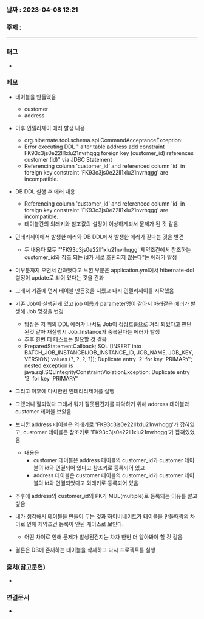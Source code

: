 ### 날짜 : 2023-04-08 12:21
### 주제 :
---
### 태그
* 

### 메모
* 테이블을 만들었음
	* customer
	* address
	
* 이후 인텔리제이 에러 발생 내용
	* org.hibernate.tool.schema.spi.CommandAcceptanceException: 
	* Error executing DDL "
	  alter table address add constraint FK93c3js0e22ll1xlu21nvrhqgg foreign key (customer_id) 
          references customer (id)" via JDBC Statement
	* Referencing column 'customer_id' and referenced column 'id' in foreign key constraint 'FK93c3js0e22ll1xlu21nvrhqgg' are incompatible.
	
* DB DDL 실행 후 에러 내용
	* Referencing column 'customer_id' and referenced column 'id' in foreign key constraint 'FK93c3js0e22ll1xlu21nvrhqgg' are incompatible.
	* 테이블간의 외래키와 참조값의 설정이 이상하게되서 문제가 된 것 같음

* 인테리제이에서 발생한 에러와 DB DDL에서 발생한 에러가 같다는 것을 발견
	* 두 내용다 모두 "'FK93c3js0e22ll1xlu21nvrhqgg' 제약조건에서 참조하는 customer_id와 참조 되는 id가 서로 호환되지 않는다"는 에러가 발생

* 이부분까지 오면서 간과했다고 느낀 부분은 application.yml에서 hibernate-ddl 설정이 update로 되어 있다는 것을 간과 
* 그래서 기존에 먼저 테이블 만든것을 지웠고 다시 인텔리제이를 시작했음

* 기존 Job이 실행된게 있고 job 이름과 parameter명이 같아서 아래같은 에러가 발생해 Job 명칭을 변경
	* 당장은 저 위의 DDL 에러가 나서도 Job이 정상흐름으로 처리 되었다고 판단 된것 같아 재실행시 Job_Instance가 중복된다는 에러가 발생
	* 추후 한번 더 테스트는 필요할 것 같음
	* PreparedStatementCallback; SQL [INSERT into BATCH_JOB_INSTANCE(JOB_INSTANCE_ID, JOB_NAME, JOB_KEY, VERSION) values (?, ?, ?, ?)]; Duplicate entry '2' for key 'PRIMARY'; nested exception is java.sql.SQLIntegrityConstraintViolationException: Duplicate entry '2' for key 'PRIMARY'

* 그리고 이후에 다시한번 인테리리제이를 실행
* 그랬더니 잘되었다 그래서 뭐가 잘못된건지를 파악하기 위해 address 테이블과 customer 테이블 보았음
* 보니깐 address 테이블은 외래키로 'FK93c3js0e22ll1xlu21nvrhqgg'가 잡혀있고, customer 테이블은 참조키로 'FK93c3js0e22ll1xlu21nvrhqgg'가 잡혀있었음
	* 내용은 
		* customer 테이블은 address 테이블의 customer_id가 customer 테이블의 id와 연결되어 있다고 참조키로 등록되어 있고
		* address 테이블은 customer 테이블의 customer_id가 customer 테이블의 id와 연결되었다고 외래키로 등록되어 있음
* 추후에 address의 customer_id의 PK가 MUL(multiple)로 등록되는 이유를 알고 싶음

* 내가 생각해서 테이블을 만들어 두는 것과 하이버네이트가 테이블을 만들때랑의 차이로 인해 제약조건 등록이 안된 케이스로 보인다.
	* 어떤 차이로 인해 문제가 발생된건지는 차차 한번 더 알아봐야 할 것 같음

* 결론은 DB에 존재하는 테이블을 삭제하고 다시 프로젝트를 실행

### 출처(참고문헌)
-  

### 연결문서
- 